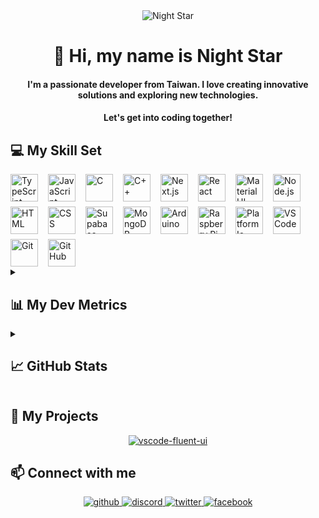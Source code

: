 <div align="center">
  <img src="https://user-images.githubusercontent.com/74038190/212750155-3ceddfbd-19d3-40a3-87af-8d329c8323c4.gif" alt="Night Star" />
</div>

<div align="center">
  <h1>👋 Hi, my name is Night Star</h1>
  <h4>
    I'm a passionate developer from Taiwan. I love creating innovative solutions and exploring new technologies.
  </h4>
  <h4>
    Let's get into coding together!
  </h4>
</div>

## 💻 My Skill Set

<div style="display: flex; flex-wrap: wrap; gap: 8px 16px; justify-content: left;">
  <img src="https://skillicons.dev/icons?i=typescript" height="44" alt="TypeScript" /> <img src="https://skillicons.dev/icons?i=javascript" height="44" alt="JavaScript" /> <img src="https://skillicons.dev/icons?i=c" height="44" alt="C" /> <img src="https://skillicons.dev/icons?i=cpp" height="44" alt="C++" />
  <img src="https://skillicons.dev/icons?i=nextjs" height="44" alt="Next.js" /> <img src="https://skillicons.dev/icons?i=react" height="44" alt="React" /> <img src="https://skillicons.dev/icons?i=materialui" height="44" alt="Material UI" /> <img src="https://skillicons.dev/icons?i=nodejs" height="44" alt="Node.js" /> <img src="https://skillicons.dev/icons?i=html" height="44" alt="HTML" /> <img src="https://skillicons.dev/icons?i=css" height="44" alt="CSS" />
  <img src="https://skillicons.dev/icons?i=supabase" height="44" alt="Supabase" /> <img src="https://skillicons.dev/icons?i=mongodb" height="44" alt="MongoDB" />
  <img src="https://skillicons.dev/icons?i=arduino" height="44" alt="Arduino" /> <img src="https://skillicons.dev/icons?i=raspberrypi" height="44" alt="Raspberry Pi" /> <img src="https://static-00.iconduck.com/assets.00/platformio-icon-128x128-j7bbkjsj.png" height="44" alt="Platform Io" />
  <img src="https://skillicons.dev/icons?i=vscode" height="44" alt="VS Code" /> <img src="https://skillicons.dev/icons?i=git" height="44" alt="Git" /> <img src="https://skillicons.dev/icons?i=github" height="44" alt="GitHub" />
</div>

<details><summary><h2>📊 My Dev Metrics</h2></summary>

<!--START_SECTION:waka-->
![Code Time](http://img.shields.io/badge/Code%20Time-575%20hrs%2035%20mins-blue)

![Profile Views](http://img.shields.io/badge/Profile%20Views-2-blue)

**🐱 My GitHub Data** 

> 📦 138.9 kB Used in GitHub's Storage 
 > 
> 🏆 17 Contributions in the Year 2025
 > 
> 💼 Opted to Hire
 > 
> 📜 7 Public Repositories 
 > 
> 🔑 33 Private Repositories 
 > 
**I'm an Early 🐤** 

```text
🌞 Morning                1286 commits        ████░░░░░░░░░░░░░░░░░░░░░   17.21 % 
🌆 Daytime                2916 commits        ██████████░░░░░░░░░░░░░░░   39.02 % 
🌃 Evening                2725 commits        █████████░░░░░░░░░░░░░░░░   36.46 % 
🌙 Night                  546 commits         ██░░░░░░░░░░░░░░░░░░░░░░░   07.31 % 
```
📅 **I'm Most Productive on Monday** 

```text
Monday                   1523 commits        █████░░░░░░░░░░░░░░░░░░░░   20.38 % 
Tuesday                  1033 commits        ███░░░░░░░░░░░░░░░░░░░░░░   13.82 % 
Wednesday                1207 commits        ████░░░░░░░░░░░░░░░░░░░░░   16.15 % 
Thursday                 1101 commits        ████░░░░░░░░░░░░░░░░░░░░░   14.73 % 
Friday                   1275 commits        ████░░░░░░░░░░░░░░░░░░░░░   17.06 % 
Saturday                 763 commits         ███░░░░░░░░░░░░░░░░░░░░░░   10.21 % 
Sunday                   571 commits         ██░░░░░░░░░░░░░░░░░░░░░░░   07.64 % 
```


📊 **This Week I Spent My Time On** 

```text
🕑︎ Time Zone: Asia/Taipei

💬 Programming Languages: 
CSS                      5 hrs 8 mins        ██████░░░░░░░░░░░░░░░░░░░   24.68 % 
C#                       4 hrs 6 mins        █████░░░░░░░░░░░░░░░░░░░░   19.68 % 
HTML                     3 hrs 46 mins       █████░░░░░░░░░░░░░░░░░░░░   18.09 % 
YAML                     2 hrs 37 mins       ███░░░░░░░░░░░░░░░░░░░░░░   12.57 % 
TypeScript               2 hrs 13 mins       ███░░░░░░░░░░░░░░░░░░░░░░   10.67 % 

🔥 Editors: 
VS Code                  19 hrs 1 min        ███████████████████████░░   91.27 % 
Visual Studio            1 hr 49 mins        ██░░░░░░░░░░░░░░░░░░░░░░░   08.73 % 

🐱‍💻 Projects: 
vscode-fluent-ui         7 hrs 56 mins       ██████████░░░░░░░░░░░░░░░   38.09 % 
Recipe-Web               5 hrs 23 mins       ██████░░░░░░░░░░░░░░░░░░░   25.87 % 
ChatApp                  4 hrs 41 mins       ██████░░░░░░░░░░░░░░░░░░░   22.52 % 
NKUST-FILab              1 hr 51 mins        ██░░░░░░░░░░░░░░░░░░░░░░░   08.93 % 
PowerShell               28 mins             █░░░░░░░░░░░░░░░░░░░░░░░░   02.31 % 

💻 Operating System: 
Windows                  20 hrs 50 mins      █████████████████████████   100.00 % 
```


 Last Updated on 07/01/2025 16:40:25 UTC
<!--END_SECTION:waka-->
</details>

<details><summary><h2>📈 GitHub Stats</h2></summary>
<div align="center" style="display: flex; flex-wrap: wrap; gap: 8px; justify-content: center;">
  <img src="https://github-readme-stats.vercel.app/api?username=night-star04&show_icons=true&locale=en&theme=github_dark_dimmed&hide_border=true&count_private=true" alt="night-star04"  />
  <img src="https://github-readme-stats.vercel.app/api/top-langs?username=night-star04&show_icons=true&locale=en&layout=compact&theme=github_dark_dimmed&hide_border=true" alt="night-star04"  />
</div>
<div align="center">
  <img align="center" src="https://github-readme-streak-stats.herokuapp.com/?user=night-star04&theme=github_dark_dimmed&hide_border=true" alt="night-star04" />
</div>
<div align="center">
  <img align="center" src="https://github-profile-trophy.vercel.app/?username=night-star04&no-bg=true&no-frame=true&margin-w=5&column=-1&theme=dark_lover" alt="night-star04" />
</div>
</details>

## 🚀 My Projects

<div align="center">
  <a href="https://github.com/Night-Star04/vscode-fluent-ui">
    <img align="center" src="https://github-readme-stats.vercel.app/api/pin/?username=night-star04&repo=vscode-fluent-ui&theme=github_dark_dimmed&hide_border=true" alt="vscode-fluent-ui" />
  </a>
</div>

## 📫 Connect with me

<div align="center">
  <a href="https://github.com/Night-Star04" target="_blank">
    <img src=https://img.shields.io/badge/github-%2324292e.svg?&style=for-the-badge&logo=github&logoColor=white alt=github style="margin-bottom: 5px;" />
  </a>
  <a href="https://discordapp.com/users/400275443854344192" target="_blank">
    <img src=https://img.shields.io/badge/Discord-%2324292e.svg?&style=for-the-badge&logo=discord&logoColor=white alt=discord style="margin-bottom: 5px;" />
  </a>
  <a href="https://twitter.com/nights_star_" target="_blank">
    <img src=https://img.shields.io/badge/Twitter-%2324292e.svg?&style=for-the-badge&logo=x&logoColor=white alt=twitter style="margin-bottom: 5px;" />
  </a>
  <a href="https://www.facebook.com/hungwei406" target="_blank">
    <img src=https://img.shields.io/badge/Facebook-%2324292e.svg?&style=for-the-badge&logo=facebook&logoColor=white alt=facebook style="margin-bottom: 5px;" />
  </a>
</div>
